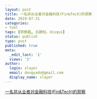 ```yaml
---
layout: post
title: 一名非从业者对金融科技(Fin&Tech)的观察
date: 2019-07-31
categories:
- tool
tags: [转换器, 云跟帖，disqus]
status: publish
type: post
published: true
meta:
  _edit_last: '1'
  views: '2'
author:
  login: slayer
  email: dongyado@gmail.com
  display_name: slayer
---
```


[一名非从业者对金融科技(Fin&Tech)的观察](https://github.com/Hacker-vision/hacker-vision.github.io/blob/master/_posts/%E4%B8%80%E5%90%8D%E9%9D%9E%E4%BB%8E%E4%B8%9A%E8%80%85%E5%AF%B9%E9%87%91%E8%9E%8D%E7%A7%91%E6%8A%80(Fin%26Tech)%E7%9A%84%E8%A7%82%E5%AF%9F.pdf)
